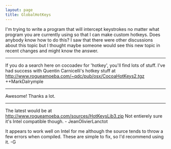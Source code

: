 ```yaml
---
layout: page
title: GlobalHotKeys
---
```


I'm trying to write a program that will intercept keystrokes no matter what program you are currently using so that I can make custom hotkeys. Does anybody know how to do this? I saw that there were other discussions about this topic but I thought maybe someone would see this new topic in recent changes and might know the answer.

----

If you do a search here on cocoadev for 'hotkey', you'll find lots of stuff.  I've had success with 
Quentin Carnicelli's hotkey stuff at http://www.rogueamoeba.com/~qdc/pub/osx/CocoaHotKeys2.tgz  ++MarkDalrymple

----
Awesome! Thanks a lot.

----

The latest would be at http://www.rogueamoeba.com/sources/HotKeysLib3.zip
Not entierely sure it's Intel compatible though. - JeanOlivierLanctot

It appears to work well on Intel for me although the source tends to throw a few errors when compiled.  These are simple to fix, so I'd recommend using it. -G

